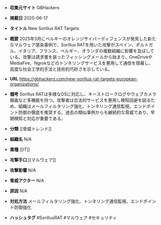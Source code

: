 - **収集元サイト**
GBHackers

- **掲載日**
2025-06-17

- **タイトル**
New Sorillus RAT Targets

- **概要**
2025年3月にベルギーのオレンジサイバーディフェンスが発見した新たなマルウェア感染事例で、Sorillus RATを用いた攻撃がスペイン、ポルトガル、イタリア、フランス、ベルギー、オランダの複数組織に影響を及ぼしている。攻撃は請求書を装ったフィッシングメールから始まり、OneDriveやMediaFire、Ngrokなどのトンネリングサービスを悪用して通信を隠蔽し、高度な社会工学的手法と技術的巧妙さを示している。

- **URL**
https://gbhackers.com/new-sorillus-rat-targets-european-organizations/

- **備考**
Sorillus RATは多様なOSに対応し、キーストロークログやウェブカメラ録画など多機能を持つ。攻撃者は合法的サービスを悪用し検知回避を図るため、組織はメールフィルタリング強化、トンネリング通信監視、エンドポイント防御の徹底を推奨する。過去の類似事例からも継続的な脅威であり、早期検知と対応が重要である。

- **分類**
[[脅威トレンド]]

- **組織名**
N/A

- **業種**
[[IT]]

- **攻撃手口**
[[マルウェア]]

- **攻撃影響**
N/A

- **脅威アクター**
N/A

- **原因**
N/A

- **対処方法**
メールフィルタリング強化、トンネリング通信監視、エンドポイント防御強化

- **ハッシュタグ**
#SorillusRAT #マルウェア #セキュリティ
